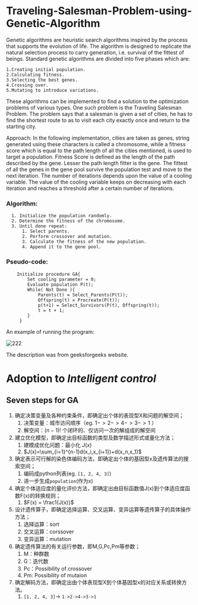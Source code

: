 # Traveling-Salesman-Problem-using-Genetic-Algorithm
Genetic algorithms are heuristic search algorithms inspired by the process that supports the evolution of life. The algorithm is designed to replicate the natural selection process to carry generation, i.e. survival of the fittest of beings. Standard genetic algorithms are divided into five phases which are: 
 

    1.Creating initial population.
    2.Calculating fitness.
    3.Selecting the best genes.
    4.Crossing over.
    5.Mutating to introduce variations.

These algorithms can be implemented to find a solution to the optimization problems of various types. One such problem is the Traveling Salesman Problem. The problem says that a salesman is given a set of cities, he has to find the shortest route to as to visit each city exactly once and return to the starting city. 

Approach: In the following implementation, cities are taken as genes, string generated using these characters is called a chromosome, while a fitness score which is equal to the path length of all the cities mentioned, is used to target a population.
Fitness Score is defined as the length of the path described by the gene. Lesser the path length fitter is the gene. The fittest of all the genes in the gene pool survive the population test and move to the next iteration. The number of iterations depends upon the value of a cooling variable. The value of the cooling variable keeps on decreasing with each iteration and reaches a threshold after a certain number of iterations.

### Algorithm: 
 

      1. Initialize the population randomly.
      2. Determine the fitness of the chromosome.
      3. Until done repeat:
          1. Select parents.
          2. Perform crossover and mutation.
          3. Calculate the fitness of the new population.
          4. Append it to the gene pool.


### Pseudo-code: 
 
        Initialize procedure GA{
            Set cooling parameter = 0;
            Evaluate population P(t);
            While( Not Done ){
                Parents(t) = Select_Parents(P(t));
                Offspring(t) = Procreate(P(t));
                p(t+1) = Select_Survivors(P(t), Offspring(t));
                t = t + 1; 
            }
         }
         

An example of running the program:


![222](https://user-images.githubusercontent.com/45950266/153172517-3a157d43-1521-4b81-afc1-6bf7cc53ff4f.png)

         
The description was from geeksforgeeks website.

# Adoption to *Intelligent control*
## Seven steps for GA
1. 确定决策变量及各种约束条件，即确定出个体的表现型X和问题的解空间；
   1. 决策变量：城市访问顺序（eg. $1->2->4->3->1$ ）
   2. 解空间：$(n-1)!$ 个闭环的、仅访问一次的解组成的解空间
2. 建立优化模型，即确定出目标函数的类型及数学描述形式或量化方法；
   1. 建模成优化问题：最小化 $J(x)$
   2. $J(x)=\sum_{i=1}^{n-1}d(x_i,x_{i+1})+d(x_n,x_1)$
3. 确定表示可行解的染色体编码方法，即确定出个体的基因型x及遗传算法的搜索空间；
   1. 编码成python列表(eg. `[1, 2, 4, 3]`)
   2. 进一步生成`population`(作为x)
4. 确定个体适应度的量化评价方法，即确定出由目标函数值J(x)到个体适应度函数F(x)的转换规则；
   1. $F(x) = \frac1{J(x)}$
5. 设计遗传算子，即确定选择运算、交叉运算、变异运算等遗传算子的具体操作方法；
   1. 选择运算：sort
   2. 交叉运算：corssover
   3. 变异运算：mutation
6. 确定遗传算法的有关运行参数，即M,G,Pc,Pm等参数；
   1. M：种群数
   2. G：迭代数
   3. Pc：Possibility of crossover
   4. Pm: Possibility of mutaion
7. 确定解码方法，即确定出由个体表现型X到个体基因型x的对应关系或转换方法。
   1. `[1, 2, 4, 3]`-> `1->2->4->3->1`